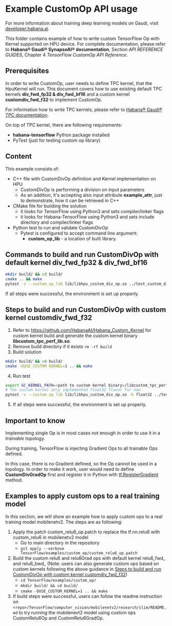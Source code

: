 # Example CustomOp API usage

For more information about training deep learning models on Gaudi, visit [developer.habana.ai](https://developer.habana.ai/resources/).

This folder contains example of how to write custom TensorFlow Op with Kernel supported on HPU device.
For complete documentation, please refer to **Habana® Gaudi® SynapseAI® documentation**, Section *API REFERENCE GUIDES*, Chapter 4 *TensorFlow CustomOp API Reference*.

## Prerequisites

In order to write CustomOp, user needs to define TPC kernel, that the HpuKernel will run.
This document covers how to use existing default TPC kernels **div_fwd_fp32 & div_fwd_bf16** and a custom kernel **customdiv_fwd_f32**
to implement CustomOp.

For information how to write TPC kernels, please refer to [Habana® Gaudi® TPC documentation](https://github.com/HabanaAI/Habana_Custom_Kernel).

On top of TPC kernel, there are following requirements:
- **habana-tensorflow** Python package installed
- PyTest (just for testing custom op library)

## Content

This example consists of:
- C++ file with CustomDivOp definition and Kernel implementation on HPU
    - CustomDivOp is performing a division on input parameters
    - As an addition, it's accepting also input attribute **example_attr**, just to demonstrate, how it can be retrieved in C++
- CMake file for building the solution
    - it looks for TensorFlow using Python3 and sets compiler/linker flags
    - it looks for Habana-TensorFlow using Python3 and sets include directory and compiler/linker flags
- Python test to run and validate CustomDivOp
    - Pytest is configured to accept command line argument:
        - **custom_op_lib** - a location of built library.

## Commands to build and run CustomDivOp with default kernel div_fwd_fp32 & div_fwd_bf16
```bash
mkdir build/ && cd build/
cmake .. && make
pytest -v --custom_op_lib lib/libhpu_custom_div_op.so ../test_custom_div_op.py
```
If all steps were successful, the environment is set up properly.

## Steps to build and run CustomDivOp with custom kernel customdiv_fwd_f32
1. Refer to https://github.com/HabanaAI/Habana_Custom_Kernel for custom kernel build and generate the custom kernel binary **libcustom_tpc_perf_lib.so**.
2. Remove build directory if it exists `rm -rf build`
3. Build solution
```bash
mkdir build/ && cd build/
cmake -DUSE_CUSTOM_KERNEL=1 .. && make
```
4. Run test
```bash
export GC_KERNEL_PATH=<path to custom kernel binary>/libcustom_tpc_perf_lib.so:$GC_KERNEL_PATH
# The custom kernel only implemented float32 flavor for now.
pytest -v --custom_op_lib lib/libhpu_custom_div_op.so -k float32 ../test_custom_div_op.py
```
5. If all steps were successful, the environment is set up properly.

## Important to know

Implementing single Op is in most cases not enough in order to use it in a *trainable* topology.

During training, TensorFlow is injecting Gradient Ops to all trainable Ops defined.

In this case, there is no Gradient defined, so the Op cannot be used in a topology.
In order to make it work, user would need to define **CustomDivGradOp** first and register it in Python with [tf.RegisterGradient](https://www.tensorflow.org/api_docs/python/tf/RegisterGradient) method.

## Examples to apply custom ops to a real training model

In this section, we will show an example how to apply custom ops to a real training model mobilenetv2. The steps are as following:
1. Apply the patch custom_relu6_op.patch to replace the tf.nn.relu6 with custom_relu6 in mobilenetv2 model
   - Go to main directory in the repository
   - `git apply --verbose TensorFlow/examples/custom_op/custom_relu6_op.patch`
2. Build the custom relu6 and relu6Grad ops with default kernel relu6_fwd_ and relu6_bwd_ (Note: users can also generate custom ops based on custom kernels following the above guidance in [Steps to build and run CustomDivOp with custom kernel customdiv_fwd_f32](https://github.com/HabanaAI/Habana_Custom_Kernel))
   - `cd TensorFlow/examples/custom_op/`
   - `mkdir build/ && cd build/`
   - `cmake -DUSE_CUSTOM_KERNEL=1 .. && make`
3. If build steps were successful, users can follow the readme instruction on `<repo>/TensorFlow/computer_vision/mobilenetv2/research/slim/README.md` to try running the mobilenevt2 model using custom ops CustomRelu6Op and CustomRelu6GradOp.
